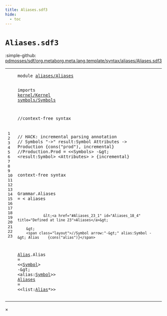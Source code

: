```yaml
---
title: Aliases.sdf3
hide:
  - toc
---
```


# `Aliases.sdf3`

:simple-github: [pdmosses/sdf/org.metaborg.meta.lang.template/syntax/aliases/Aliases.sdf3]

[pdmosses/sdf/org.metaborg.meta.lang.template/syntax/aliases/Aliases.sdf3]: https://github.com/pdmosses/sdf/blob/master/org.metaborg.meta.lang.template/syntax/aliases/Aliases.sdf3 "The source file on GitHub"

<div class="sdf3"><table class="highlighttable"><tbody><tr><td class="linenos"><div class="linenodiv"><pre><span></span>1
2
3
4
5
6
7
8
9
10
11
12
13
14
15
16
17
18
19
20
21
22
23
</pre></div></td>
<td class="code"><pre><code><span class="keyword">module</span> <a href="../../sdf2-core/Sdf2-Syntax.sdf3/#aliases/Aliases_15_9" id="aliases/Aliases_1_8" title="Referenced at ../../sdf2-core/Sdf2-Syntax.sdf3 line 15">aliases/Aliases</a>

<span class="keyword">imports</span> <a href="../../kernel/Kernel.sdf3/#kernel/Kernel_1_8" id="kernel/Kernel_3_9" title="Defined at ../../kernel/Kernel.sdf3 line 1">kernel/Kernel</a>
                <a href="../../symbols/Symbols.sdf3/#symbols/Symbols_1_8" id="symbols/Symbols_4_3" title="Defined at ../../symbols/Symbols.sdf3 line 1">symbols/Symbols</a>
  
<span class="layout">//context-free syntax </span>

<span class="layout">// HACK: incremental parsing annotation</span>
<span class="layout">// Symbols "-&gt;" result:Symbol Attributes -&gt; Production  {cons("prod"), incremental}</span>
<span class="layout">//Production.Prod = &lt;&lt;Symbols&gt; -\&gt; &lt;result:Symbol&gt; &lt;Attributes&gt; &gt; {incremental}</span>

         
<span class="keyword">context-free syntax</span>  

<span id="Grammar_15_1" title="Not referenced">Grammar</span>.<span class="cons_Constructor"><span id="Aliases_15_9" title="Not referenced">Aliases</span></span> = &lt;
        <span class="cons_String">aliases</span> 
        
                &lt;<a href="#Aliases_23_1" id="Aliases_18_4" title="Defined at line 23">Aliases</a>&gt;
                
        &gt;
        <span class="layout">//Symbol arrow:"-&gt;" alias:Symbol -&gt; Alias    {cons("alias")}</span>
<a href="#Alias_23_22" id="Alias_22_1" title="Referenced at line 23">Alias</a>.<span class="cons_Constructor"><span id="Alias_22_7" title="Not referenced">Alias</span></span> = &lt;&lt;<a href="../../symbols/Symbols.sdf3/#Symbol_7_1" id="Symbol_22_17" title="Defined at ../../symbols/Symbols.sdf3 line 7">Symbol</a>&gt; <span class="cons_String">-</span>\&gt; &lt;<span class="cons_Unquoted"><span id="alias_22_30" title="Not referenced">alias</span></span>:<a href="../../symbols/Symbols.sdf3/#Symbol_7_1" id="Symbol_22_36" title="Defined at ../../symbols/Symbols.sdf3 line 7">Symbol</a>&gt;&gt;
<a href="#Aliases_18_4" id="Aliases_23_1" title="Referenced at line 18">Aliases</a>     = &lt;&lt;<span class="cons_Unquoted"><span id="list_23_17" title="Not referenced">list</span></span>:<a href="#Alias_22_1" id="Alias_23_22" title="Defined at line 22">Alias</a>*&gt;&gt; 
</code></pre></td></tr></tbody></table></div>

<div id="modal">
  <div id="modal-content">
    <span id="modal-close">&times;</span>
    <h2 id="modal-h2"></h2>
    <p  id="modal-p"></p>
    <ul id="modal-ul"></ul>
  </div>
</div>
